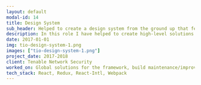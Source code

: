 ```yaml
---
layout: default
modal-id: 14
title: Design System
sub_header: Helped to create a design system from the ground up that fed into all Tenable products
description: In this role I have helped to create high-level solutions that are consumed by our feature teams while also supporting/extending the platform. Most notably, I was able use to simplify our build process and leverage webpack splitting/chunking to trim off 2.5-3 seconds from our initial load time.
date: 2017-01-01
img: tio-design-system-1.png
images: ["tio-design-system-1.png"]
project_date: 2017-2018
client: Tenable Network Security
worked_on: Global solutions for the framework, build maintenance/improvements
tech_stack: React, Redux, React-Intl, Webpack
---
```

